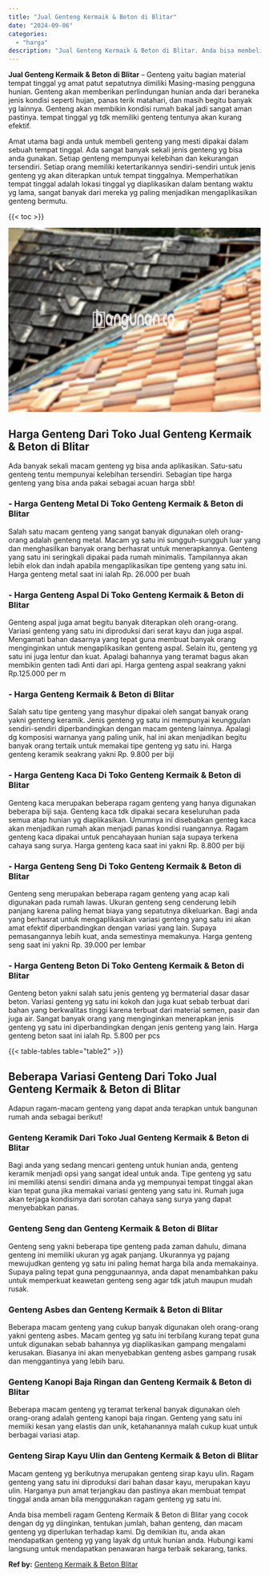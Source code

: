 ```yaml
---
title: "Jual Genteng Kermaik & Beton di Blitar"
date: "2024-09-06"
categories: 
  - "harga"
description: "Jual Genteng Kermaik & Beton di Blitar. Anda bisa membeli ragam Genteng Kermaik & Beton di Blitar yang cocok dengan dg yg diinginkan, tentukan jumlah, bahan..."
---
```


**Jual Genteng Kermaik & Beton di Blitar** – Genteng yaitu bagian material tempat tinggal yg amat patut sepatutnya dimiliki Masing-masing pengguna hunian. Genteng akan memberikan perlindungan hunian anda dari beraneka jenis kondisi seperti hujan, panas terik matahari, dan masih begitu banyak yg lainnya. Genteng akan membikin kondisi rumah bakal jadi sangat aman pastinya. tempat tinggal yg tdk memiliki genteng tentunya akan kurang efektif.

Amat utama bagi anda untuk membeli genteng yang mesti dipakai dalam sebuah tempat tinggal. Ada sangat banyak sekali jenis genteng yg bisa anda gunakan. Setiap genteng mempunyai kelebihan dan kekurangan tersendiri. Setiap orang memiliki ketertarikannya sendiri-sendiri untuk jenis genteng yg akan diterapkan untuk tempat tinggalnya. Memperhatikan tempat tinggal adalah lokasi tinggal yg diaplikasikan dalam bentang waktu yg lama, sangat banyak dari mereka yg paling menjadikan mengaplikasikan genteng bermutu.

{{< toc >}}

![Jual Genteng Kermaik & Beton di Blitar](/images/genteng-minimalis-murah26.png)

## Harga Genteng Dari Toko Jual Genteng Kermaik & Beton di Blitar

Ada banyak sekali macam genteng yg bisa anda aplikasikan. Satu-satu genteng tentu mempunyai kelebihan tersendiri. Sebagian tipe harga genteng yang bisa anda pakai sebagai acuan harga sbb!

### \- Harga Genteng Metal Di Toko Genteng Kermaik & Beton di Blitar

Salah satu macam genteng yang sangat banyak digunakan oleh orang-orang adalah genteng metal. Macam yg satu ini sungguh-sungguh luar yang dan menghasilkan banyak orang berhasrat untuk menerapkannya. Genteng yang satu ini seringkali dipakai pada rumah minimalis. Tampilannya akan lebih elok dan indah apabila mengaplikasikan tipe genteng yang satu ini. Harga genteng metal saat ini ialah Rp. 26.000 per buah

### \- Harga Genteng Aspal Di Toko Genteng Kermaik & Beton di Blitar

Genteng aspal juga amat begitu banyak diterapkan oleh orang-orang. Variasi genteng yang satu ini diproduksi dari serat kayu dan juga aspal. Mengamati bahan dasarnya yang tepat guna membuat banyak orang menginginkan untuk mengaplikasikan genteng aspal. Selain itu, genteng yg satu ini juga lentur dan kuat. Apalagi bahannya yang teramat bagus akan membikin genten tadi Anti dari api. Harga genteng aspal seakrang yakni Rp.125.000 per m

### \- Harga Genteng Kermaik & Beton di Blitar

Salah satu tipe genteng yang masyhur dipakai oleh sangat banyak orang yakni genteng keramik. Jenis genteng yg satu ini mempunyai keunggulan sendiri-sendiri diperbandingkan dengan macam genteng lainnya. Apalagi dg komposisi warnanya yang paling unik, hal ini akan menjadikan begitu banyak orang tertaik untuk memakai tipe genteng yg satu ini. Harga genteng keramik seakrang yakni Rp. 9.800 per biji

### \- Harga Genteng Kaca Di Toko Genteng Kermaik & Beton di Blitar

Genteng kaca merupakan beberapa ragam genteng yang hanya digunakan beberapa biji saja. Genteng kaca tdk dipakai secara keseluruhan pada semua atap hunian yg diaplikasikan. Umumnya ini disebabkan genteg kaca akan menjadikan rumah akan menjadi panas kondisi ruangannya. Ragam genteng kaca dipakai untuk pencahayaan hunian saja supaya terkena cahaya sang surya. Harga genteng kaca saat ini yakni Rp. 8.800 per biji

### \- Harga Genteng Seng Di Toko Genteng Kermaik & Beton di Blitar

Genteng seng merupakan beberapa ragam genteng yang acap kali digunakan pada rumah lawas. Ukuran genteng seng cenderung lebih panjang karena paling hemat biaya yang sepatutnya dikeluarkan. Bagi anda yang berhasrat untuk mengaplikasikan variasi genteng yang satu ini akan amat efektif diperbandingkan dengan variasi yang lain. Supaya pemasangannya lebih kuat, anda semestinya memakunya. Harga genteng seng saat ini yakni Rp. 39.000 per lembar

### \- Harga Genteng Beton Di Toko Genteng Kermaik & Beton di Blitar

Genteng beton yakni salah satu jenis genteng yg bermaterial dasar dasar beton. Variasi genteng yg satu ini kokoh dan juga kuat sebab terbuat dari bahan yang berkwalitas tinggi karena terbuat dari material semen, pasir dan juga air. Sangat banyak orang yang menginginkan menerapkan jenis genteng yg satu ini diperbandingkan dengan jenis genteng yang lain. Harga genteng beton saat ini ialah Rp. 5.800 per pcs

{{< table-tables table="table2" >}}

## Beberapa Variasi Genteng Dari Toko Jual Genteng Kermaik & Beton di Blitar

Adapun ragam-macam genteng yang dapat anda terapkan untuk bangunan rumah anda sebagai berikut!

### Genteng Keramik Dari Toko Jual Genteng Kermaik & Beton di Blitar

Bagi anda yang sedang mencari genteng untuk hunian anda, genteng keramik menjadi opsi yang sangat ideal untuk anda. Tipe genteng yg satu ini memiliki atensi sendiri dimana anda yg mempunyai tempat tinggal akan kian tepat guna jika memakai variasi genteng yang satu ini. Rumah juga akan terjaga kondisinya dari sorotan cahaya sang surya yang dapat menyebabkan panas.

### Genteng Seng dan Genteng Kermaik & Beton di Blitar

Genteng seng yakni beberapa tipe genteng pada zaman dahulu, dimana genteng ini memiliki ukuran yg agak panjang. Ukurannya yg pajang mewujudkan genteng yg satu ini paling hemat harga bila anda memakainya. Supaya paling tepat guna penggunaannya, anda dapat menambahkan paku untuk memperkuat keawetan genteng seng agar tdk jatuh maupun mudah rusak.

### Genteng Asbes dan Genteng Kermaik & Beton di Blitar

Beberapa macam genteng yang cukup banyak digunakan oleh orang-orang yakni genteng asbes. Macam genteg yg satu ini terbilang kurang tepat guna untuk digunakan sebab bahannya yg diaplikasikan gampang mengalami kerusakan. Biasanya ini akan menyebabkan genteng asbes gampang rusak dan menggantinya yang lebih baru.

### Genteng Kanopi Baja Ringan dan Genteng Kermaik & Beton di Blitar

Beberapa macam genteng yg teramat terkenal banyak digunakan oleh orang-orang adalah genteng kanopi baja ringan. Genteng yang satu ini memiiki kesan yang elastis dan unik, ketahanannya malah cukup kuat untuk berbagai variasi atap.

### Genteng Sirap Kayu Ulin dan Genteng Kermaik & Beton di Blitar

Macam genteng yg berikutnya merupakan genteng sirap kayu ulin. Ragam genteng yang satu ini diproduksi dari bahan dasar kayu, merupakan kayu ulin. Harganya pun amat terjangkau dan pastinya akan membuat tempat tinggal anda aman bila menggunakan ragam genteng yg satu ini.

Anda bisa membeli ragam Genteng Kermaik & Beton di Blitar yang cocok dengan dg yg diinginkan, tentukan jumlah, bahan genteng, dan macam genteng yg diperlukan terhadap kami. Dg demikian itu, anda akan mendapatkan genteng yg yang layak dg untuk hunian anda. Hubungi kami langsung untuk mendapatkan penawaran harga terbaik sekarang, tanks.

**Ref by:**  [Genteng Kermaik & Beton  Blitar](https://id.wikipedia.org/wiki/Genteng)
